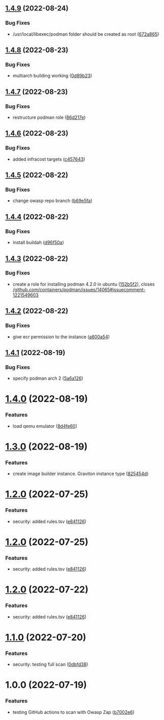 ## [1.4.9](https://github.com/djimenezc/devops-automation/compare/v1.4.8...v1.4.9) (2022-08-24)


### Bug Fixes

* /usr/local/libexec/podman folder should be created as root ([672a865](https://github.com/djimenezc/devops-automation/commit/672a865460847d5c4d028e8eaf9d6b557d475271))

## [1.4.8](https://github.com/djimenezc/devops-automation/compare/v1.4.7...v1.4.8) (2022-08-23)


### Bug Fixes

* multiarch building working ([0d89b23](https://github.com/djimenezc/devops-automation/commit/0d89b2388465ab0092283afd9e4e9b75c5a88fc0))

## [1.4.7](https://github.com/djimenezc/devops-automation/compare/v1.4.6...v1.4.7) (2022-08-23)


### Bug Fixes

* restructure podman role ([86d217e](https://github.com/djimenezc/devops-automation/commit/86d217e9639bd9e68afe89cfa167d0aab23e7041))

## [1.4.6](https://github.com/djimenezc/devops-automation/compare/v1.4.5...v1.4.6) (2022-08-23)


### Bug Fixes

* added infracost targets ([c457643](https://github.com/djimenezc/devops-automation/commit/c457643fbac8e53369447ea4f2c3333b7c5576b8))

## [1.4.5](https://github.com/djimenezc/devops-automation/compare/v1.4.4...v1.4.5) (2022-08-22)


### Bug Fixes

* change owasp repo branch ([b69e5fa](https://github.com/djimenezc/devops-automation/commit/b69e5fae5dcdc3766beeda9d6ec6966fb67ec748))

## [1.4.4](https://github.com/djimenezc/devops-automation/compare/v1.4.3...v1.4.4) (2022-08-22)


### Bug Fixes

* install buildah ([d96f50a](https://github.com/djimenezc/devops-automation/commit/d96f50a67007ece79d4a9667fa7c11da2c9ba00b))

## [1.4.3](https://github.com/djimenezc/devops-automation/compare/v1.4.2...v1.4.3) (2022-08-22)


### Bug Fixes

* create a role for installing podman 4.2.0 in ubuntu ([152b5f2](https://github.com/djimenezc/devops-automation/commit/152b5f2e0cd1639c8bc5c0bbfbd3b66889344f4b)), closes [/github.com/containers/podman/issues/14065#issuecomment-1221549603](https://github.com//github.com/containers/podman/issues/14065/issues/issuecomment-1221549603)

## [1.4.2](https://github.com/djimenezc/devops-automation/compare/v1.4.1...v1.4.2) (2022-08-22)


### Bug Fixes

* give ecr permission to the instance ([a600a54](https://github.com/djimenezc/devops-automation/commit/a600a54f172c734139691e3b00fb574899b5386a))

## [1.4.1](https://github.com/djimenezc/devops-automation/compare/v1.4.0...v1.4.1) (2022-08-19)


### Bug Fixes

* specify podman arch 2 ([5a6a126](https://github.com/djimenezc/devops-automation/commit/5a6a1260f0ef95fc4f48fc66515f1518d349d413))

# [1.4.0](https://github.com/djimenezc/devops-automation/compare/v1.3.0...v1.4.0) (2022-08-19)


### Features

* load qemu emulator ([8d4fe60](https://github.com/djimenezc/devops-automation/commit/8d4fe60894dd1e51d6e1387bc6d9818ec08311f4))

# [1.3.0](https://github.com/djimenezc/devops-automation/compare/v1.2.0...v1.3.0) (2022-08-19)


### Features

* create image builder instance. Graviton instance type ([825454d](https://github.com/djimenezc/devops-automation/commit/825454d0a176d7c1f5ee34c068293c980a02d76e))

# [1.2.0](https://github.com/djimenezc/devops-automation/compare/v1.1.0...v1.2.0) (2022-07-25)


### Features

* security: added rules.tsv ([e841126](https://github.com/djimenezc/devops-automation/commit/e841126a032f20268f71450dc16bcfeff3e86821))

# [1.2.0](https://github.com/djimenezc/devops-automation/compare/v1.1.0...v1.2.0) (2022-07-25)


### Features

* security: added rules.tsv ([e841126](https://github.com/djimenezc/devops-automation/commit/e841126a032f20268f71450dc16bcfeff3e86821))

# [1.2.0](https://github.com/djimenezc/devops-automation/compare/v1.1.0...v1.2.0) (2022-07-22)


### Features

* security: added rules.tsv ([e841126](https://github.com/djimenezc/devops-automation/commit/e841126a032f20268f71450dc16bcfeff3e86821))

# [1.1.0](https://github.com/djimenezc/devops-automation/compare/v1.0.0...v1.1.0) (2022-07-20)


### Features

* security: testing full scan ([0dbfd38](https://github.com/djimenezc/devops-automation/commit/0dbfd38450d9d6907e0cd3a7c319f800704f9f90))

# 1.0.0 (2022-07-19)


### Features

* testing GitHub actions to scan with Owasp Zap ([b7002e6](https://github.com/djimenezc/devops-automation/commit/b7002e6f0e755d707a34b2ba2195feb00a535fb7))

